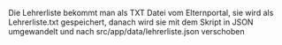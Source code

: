 Die Lehrerliste bekommt man als TXT Datei vom Elternportal, sie wird als Lehrerliste.txt gespeichert, danach wird sie mit dem Skript in JSON umgewandelt und nach src/app/data/lehrerliste.json verschoben